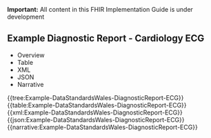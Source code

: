 <div class="warning"><b>Important:</b> All content in this FHIR Implementation Guide is under development</div>

## Example Diagnostic Report - Cardiology ECG

<div class="tab-wrap">
  <ul class="tab-head">
    <li class="tablink" onclick="openCity(this,'tabtree')" data-target="tabtree">
      Overview
    </li>
    <li class="tablink" onclick="openCity(this,'tabtable')" data-target="tabtable">
      Table
    </li>
    <li class="tablink tab-active" onclick="openCity(this,'tabxml')" data-target="tabxml">
      XML
    </li>    
    <li class="tablink" onclick="openCity(this,'tabjson')" data-target="tabjson">
      JSON
    </li>    
    <li class="tablink" onclick="openCity(this,'tabnarrative')" data-target="tabnarrative">
      Narrative
    </li>
  </ul>
  <div class="tab-main">
    <div id="tabtree" class="tabcontent">
      {{tree:Example-DataStandardsWales-DiagnosticReport-ECG}}
    </div>
    <div id="tabtable" class="tabcontent">
      {{table:Example-DataStandardsWales-DiagnosticReport-ECG}}
    </div>       
    <div id="tabxml" class="tabcontent active">      
      {{xml:Example-DataStandardsWales-DiagnosticReport-ECG}}
    </div>
    <div id="tabjson" class="tabcontent">
      {{json:Example-DataStandardsWales-DiagnosticReport-ECG}}
    </div>       
    <div id="tabnarrative" class="tabcontent">
      {{narrative:Example-DataStandardsWales-DiagnosticReport-ECG}}
    </div>  
  </div>
</div>